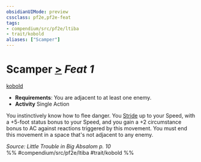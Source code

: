 ```yaml
---
obsidianUIMode: preview
cssclass: pf2e,pf2e-feat
tags:
- compendium/src/pf2e/ltiba
- trait/kobold
aliases: ["Scamper"]
---
```

# Scamper  [>](/rules/core-rulebook/chapter-9-playing-the-game.md#Actions "Single Action") *Feat 1*  
[kobold](/rules/traits/kobold-b1.md)  

- **Requirements**: You are adjacent to at least one enemy.
- **Activity** Single Action

You instinctively know how to flee danger. You [Stride](/rules/actions/stride.md) up to your Speed, with a +5-foot status bonus to your Speed, and you gain a +2 circumstance bonus to AC against reactions triggered by this movement. You must end this movement in a space that's not adjacent to any enemy.

*Source: Little Trouble in Big Absalom p. 10*  
%% #compendium/src/pf2e/ltiba #trait/kobold %%